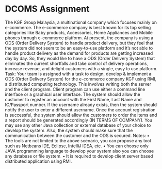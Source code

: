 # DCOMS Assignment 
The KGF Group Malaysia, a multinational company which focuses mainly on e-commerce. The e-commerce company is best known for its top selling categories like Baby products, Accessories, Home Appliances and Mobile phones through e-commerce platform. At present, the company is using a ODS (Order Delivery System) to handle product delivery, but they feel that the system did not seem to be an easy-to-use platform and it’s not able to handle product delivery as the demand for products are getting increased day by day.
So, they would like to have a ODS (Order Delivery System) that eliminates the current shortfalls and take control of delivery operations, increase revenue, and delight customers with a single, easy to use platform. 
Task: Your team is assigned with a task to design, develop & implement a ODS (Order Delivery System) for the e-commerce company KGF using RMI, a distributed computing technology. This involves writing both the server and the client program. Client program can use either a command line interface or a graphical user interface. The system should allow the customer to register an account with the First Name, Last Name and IC/Passport number.  If the username already exists, then the system should notify the user to enter a different username. Once the account registration is successful, the system should allow the customers to order the items and a report should be generated accordingly (IN TERMS OF COMPANY). You may use any other Java collection or external database of your choice to develop the system. Also, the system should make sure that the communication between the customer and the ODS is secured.
Notes:
•	The tools are not limited to the above scenario, you can propose any tool such as Netbeans IDE, Eclipse, IntelliJ IDEA, etc.
•	You can choose only JAVA programming language to develop your system also you can choose any database or file system. 
•	It is required to develop client server based distributed application using RMI. 
